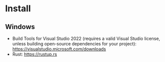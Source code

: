 # Install

## Windows
- Build Tools for Visual Studio 2022 (requires a valid Visual Studio license, unless building open-source dependencies for your project): https://visualstudio.microsoft.com/downloads
- Rust: https://rustup.rs
